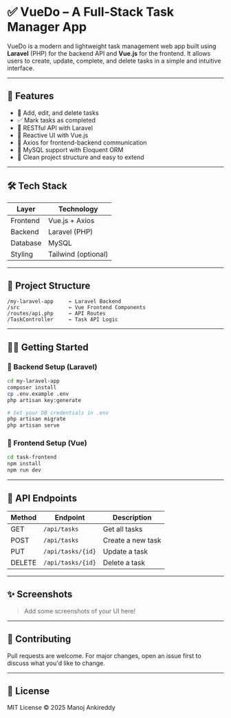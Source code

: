 # ✅ VueDo – A Full-Stack Task Manager App

VueDo is a modern and lightweight task management web app built using **Laravel** (PHP) for the backend API and **Vue.js** for the frontend. It allows users to create, update, complete, and delete tasks in a simple and intuitive interface.

---

## 🚀 Features

* 📝 Add, edit, and delete tasks
* ✅ Mark tasks as completed
* 📆 RESTful API with Laravel
* 🎨 Reactive UI with Vue.js
* 🔗 Axios for frontend-backend communication
* 📂 MySQL support with Eloquent ORM
* 🧪 Clean project structure and easy to extend

---

## 🛠️ Tech Stack

| Layer    | Technology          |
| -------- | ------------------- |
| Frontend | Vue.js + Axios      |
| Backend  | Laravel (PHP)       |
| Database | MySQL               |
| Styling  | Tailwind (optional) |

---

## 📁 Project Structure

```
/my-laravel-app     ← Laravel Backend
/src                ← Vue Frontend Components
/routes/api.php     ← API Routes
/TaskController     ← Task API Logic
```

---

## 🧑‍💻 Getting Started

### 📆 Backend Setup (Laravel)

```bash
cd my-laravel-app
composer install
cp .env.example .env
php artisan key:generate

# Set your DB credentials in .env
php artisan migrate
php artisan serve
```

### 🎨 Frontend Setup (Vue)

```bash
cd task-frontend
npm install
npm run dev
```

---

## 🔗 API Endpoints

| Method | Endpoint          | Description       |
| ------ | ----------------- | ----------------- |
| GET    | `/api/tasks`      | Get all tasks     |
| POST   | `/api/tasks`      | Create a new task |
| PUT    | `/api/tasks/{id}` | Update a task     |
| DELETE | `/api/tasks/{id}` | Delete a task     |

---

## ✨ Screenshots

> Add some screenshots of your UI here!

---

## 🙌 Contributing

Pull requests are welcome. For major changes, open an issue first to discuss what you'd like to change.

---

## 📃 License

MIT License © 2025 Manoj Ankireddy
